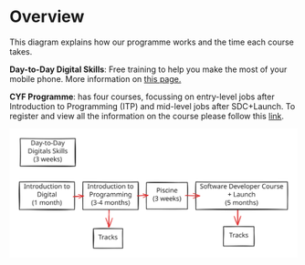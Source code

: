 # Overview

This diagram explains how our programme works and the time each course takes.

**Day-to-Day Digital Skills**: Free training to help you make the most of your mobile phone. More information on [this page.](https://codeyourfuture.io/dds/)

**CYF Programme**: has four courses, focussing on entry-level jobs after Introduction to Programming (ITP) and mid-level jobs after SDC+Launch. To register and view all the information on the course please follow this [link](https://codeyourfuture.io/become-a-student/).

<img src="../.gitbook/assets/file.excalidraw (1).svg" alt="Diagram showing all courses at CYF" class="gitbook-drawing">

